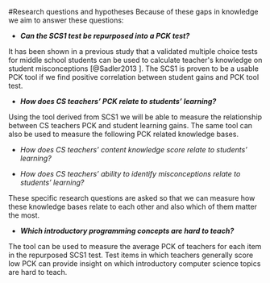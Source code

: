 ﻿#Research questions and hypotheses
Because of these gaps in knowledge we aim to answer these questions:
 
- ***Can the SCS1 test be repurposed into a PCK test?***
 
It has been shown in a previous study that a validated multiple choice tests for middle school students can be used to calculate teacher's knowledge on student misconceptions [@Sadler2013 ].
The SCS1 is proven to be a usable PCK tool if we find positive correlation between student gains and PCK tool test.
 
- ***How does CS teachers’ PCK relate to students’ learning?***
 
Using the tool derived from SCS1 we will be able to measure the relationship between CS teachers PCK and student learning gains.
The same tool can also be used to measure the following PCK related knowledge bases.
 
- *How does CS teachers’ content knowledge score relate to students’ learning?*
 
- *How does CS teachers’ ability to identify misconceptions relate to students’ learning?*
 
These specific research questions are asked so that we can measure how these knowledge bases relate to each other and also which of them matter the most.
 
- ***Which introductory programming concepts are hard to teach?***
 
The tool can be used to measure the average PCK of teachers for each item in the repurposed SCS1 test.
Test items in which teachers generally score low PCK can provide insight on which introductory computer science topics are hard to teach.
 